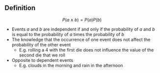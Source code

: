 ## Definition

$$
P(a\land b)=P(a)P(b)
$$

- Events $a$ and $b$ are independent if and only if the probability of $a$ and $b$ is equal to the probability of $a$ times the probability of $b$
- The knowledge that the occurrence of one event does not affect the probability of the other event
	- E.g. rolling a 4 with the first die does not influence the value of the second die that we roll
- Opposite to dependent events
	- E.g. clouds in the morning and rain in the afternoon